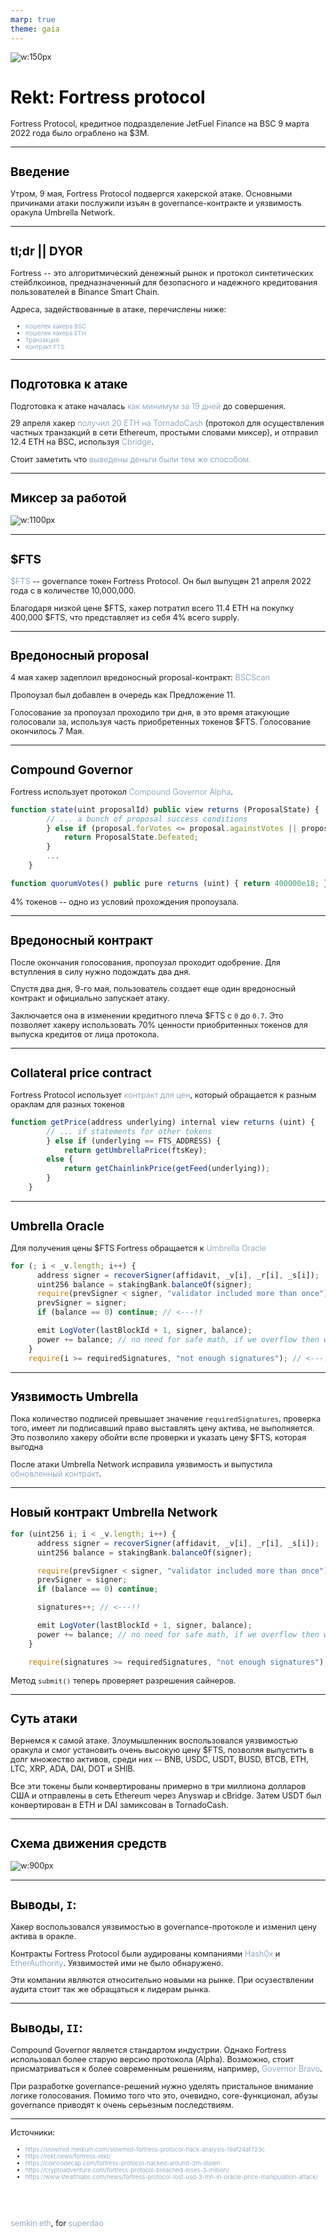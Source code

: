 ```yaml
---
marp: true
theme: gaia
---
```


<style>
@import url('https://fonts.googleapis.com/css2?family=Montserrat:wght@300;400;500;600;700&display=swap');

:root {
    padding: 4rem;
    background-color: #fff;
    font-family: 'Montserrat', sans-serif;
}

p {
    font-size: .8rem;
}

h1 {
    color: #000;
}

h2 {
    color: #0a0a0a;
    font-size: 1.2rem;
}

li {
    font-size: .6rem;
}

a {
    font-weight: 300;
    text-decoration: none;
    color: #7393B3;
}
</style>

![w:150px](https://pbs.twimg.com/profile_images/1425178490786156545/rG-A6Bcc_400x400.jpg)

# Rekt: Fortress protocol

Fortress Protocol, кредитное подразделение JetFuel Finance на BSC 9 марта 2022 года было ограблено на $3M.

---

## Введение

Утром, 9 мая, Fortress Protocol подвергся хакерской атаке. Основными причинами атаки послужили изъян в governance-контракте и уязвимость оракула Umbrella Network.

---

## tl;dr || DYOR

Fortress -- это алгоритмический денежный рынок и протокол синтетических стейблкоинов, предназначенный для безопасного и надежного кредитования пользователей в Binance Smart Chain.

Адреса, задействованные в атаке, перечислены ниже:

- [Кошелек хакера BSC](https://bscscan.com/address/0xA6AF2872176320015f8ddB2ba013B38Cb35d22Ad)
- [Кошелек хакера ETH](https://etherscan.io/address/0xA6AF2872176320015f8ddB2ba013B38Cb35d22Ad)
- [Транзакция](https://bscscan.com/tx/0x13d19809b19ac512da6d110764caee75e2157ea62cb70937c8d9471afcb061bf)
- [Контракт FTS](https://bscscan.com/address/0x4437743ac02957068995c48e08465e0ee1769fbe)

---

## Подготовка к атаке

Подготовка к атаке началась [как минимум за 19 дней](https://etherscan.io/txs?a=0xA6AF2872176320015f8ddB2ba013B38Cb35d22Ad) до совершения.

29 апреля хакер [получил 20 ETH на TornadoCash](https://etherscan.io/tx/0x1f1b43b6a56698af777c8c8b7e70eb77f10ff08bd8518c1685b9c19528e3daa5) (протокол для осуществления частных транзакций в сети Ethereum, простыми словами миксер), и отправил 12.4 ETH на BSC, используя [Cbridge](https://cbridge.celer.network/#/transfer).

Стоит заметить что [выведены деньги были тем же способом.](https://etherscan.io/tx/0x36a0cdb1403ec2026b3878e23cec8904d142ef4b81c6fdeec0b694d7cb0c19c9)

---

## Миксер за работой

![w:1100px](https://sun1.userapi.com/sun1-19/s/v1/if2/v4nD-p0Mej6aKHqgO3XRWw-wK4A_IW9WvtnyOX45cF1GMSdkgt9xUsVxldiqTkUsnjNPbphyZghcZDQTU_j846gf.jpg?size=2560x727&quality=95&type=album)

---

## $FTS

[$FTS](https://bscscan.com/address/0x4437743ac02957068995c48e08465e0ee1769fbe) -- governance токен Fortress Protocol. Он был выпущен 21 апреля 2022 года с в количестве 10,000,000.

Благодаря низкой цене $FTS, хакер потратил всего 11.4 ETH на покупку 400,000 $FTS, что представляет из себя 4% всего supply.

---

## Вредоносный proposal

4 мая хакер задеплоил вредоносный proposal-контракт:
[BSCScan](https://bscscan.com/address/0x0dB3B68c482b04c49cD64728AD5D6d9a7B8E43e6)

Пропоузал был добавлен в очередь как Предложение 11.

Голосование за пропоузал проходило три дня, в это время атакующие голосовали за, используя часть приобретенных токенов $FTS. Голосование окончилось 7 Мая.

---

## Compound Governor

Fortress использует протокол [Compound Governor Alpha](https://github.com/compound-finance/compound-protocol/blob/master/contracts/Governance/GovernorAlpha.sol).

```js
function state(uint proposalId) public view returns (ProposalState) {
        // ... a bunch of proposal success conditions
        } else if (proposal.forVotes <= proposal.againstVotes || proposal.forVotes < quorumVotes()) {
            return ProposalState.Defeated;
        }
        ...
    }
```

```js
function quorumVotes() public pure returns (uint) { return 400000e18; } // 400,000 = 4% of FST
```

4% токенов -- одно из условий прохождения пропоузала.

---

## Вредоносный контракт

После окончания голосования, пропоузал проходит одобрение. Для вступления в силу нужно подождать два дня.

Спустя два дня, 9-го мая, пользователь создает еще один вредоносный контракт и официально запускает атаку.

Заключается она в изменении кредитного плеча $FTS с `0` до `0.7`. Это позволяет хакеру использовать 70% ценности приобритенных токенов для выпуска кредитов от лица протокола.

---

## Collateral price contract

Fortress Protocol использует [контракт для цен](https://bscscan.com/address/0x00fcF33BFa9e3fF791b2b819Ab2446861a318285), который обращается к разным ораклам для разных токенов

```js
function getPrice(address underlying) internal view returns (uint) {
        // ... if statements for other tokens
        } else if (underlying == FTS_ADDRESS) {
            return getUmbrellaPrice(ftsKey);
        else {
            return getChainlinkPrice(getFeed(underlying));
        }
    }
```

---

## Umbrella Oracle

Для получения цены $FTS Fortress обращается к [Umbrella Oracle](https://bscscan.com/address/0xc11B687cd6061A6516E23769E4657b6EfA25d78E)

```js
for (; i < _v.length; i++) {
      address signer = recoverSigner(affidavit, _v[i], _r[i], _s[i]);
      uint256 balance = stakingBank.balanceOf(signer);
      require(prevSigner < signer, "validator included more than once");
      prevSigner = signer;
      if (balance == 0) continue; // <---!!

      emit LogVoter(lastBlockId + 1, signer, balance);
      power += balance; // no need for safe math, if we overflow then we will not have enough power
    }
    require(i >= requiredSignatures, "not enough signatures"); // <---!!
```

---

## Уязвимость Umbrella

Пока количество подписей превышает значение `requiredSignatures`, проверка того, имеет ли подписавший право выставлять цену актива, не выполняется. Это позволило хакеру обойти вспе проверки и указать цену $FTS, которая выгодна

После атаки Umbrella Network исправила уязвимость и выпустила [обновленный контракт](https://bscscan.com/address/0x49D0D57cf6697b6a44050872CDb760945B710Aab).

---

## Новый контракт Umbrella Network

```js
for (uint256 i; i < _v.length; i++) {
      address signer = recoverSigner(affidavit, _v[i], _r[i], _s[i]);
      uint256 balance = stakingBank.balanceOf(signer);

      require(prevSigner < signer, "validator included more than once");
      prevSigner = signer;
      if (balance == 0) continue;

      signatures++; // <---!!

      emit LogVoter(lastBlockId + 1, signer, balance);
      power += balance; // no need for safe math, if we overflow then we will not have enough power
    }

    require(signatures >= requiredSignatures, "not enough signatures"); // <---!!
```

Метод `submit()` теперь проверяет разрешения сайнеров.

---

## Суть атаки

Вернемся к самой атаке. Злоумышленник воспользовался уязвимостью оракула и смог установить очень высокую цену $FTS, позволяя выпустить в долг множество активов, среди них -- BNB, USDC, USDT, BUSD, BTCB, ETH, LTC, XRP, ADA, DAI, DOT и SHIB.

Все эти токены были конвертированы примерно в три миллиона долларов США и отправлены в сеть Ethereum через Anyswap и cBridge. Затем USDT был конвертирован в ETH и DAI замиксован в TornadoCash.

---

## Схема движения средств

![w:900px](https://camo.githubusercontent.com/e971e4ebe88d03357643840d9d4b6b5efc1426d5ef73b4a5207c7c8909d8b3c9/68747470733a2f2f7062732e7477696d672e636f6d2f6d656469612f46535362343457586f4145725159743f666f726d61743d6a7067266e616d653d6c61726765)

---

## Выводы, `I`:

Хакер воспользовался уязвимостью в governance-протоколе и изменил цену актива в оракле.

Контракты Fortress Protocol были аудированы компаниями [Hash0x](https://fortress.loans/audit_hash0x.pdf) и [EtherAuthority](https://fortress.loans/audit_etherautherity.pdf). Уязвимостей ими не было обнаружено.

Эти компании являются относительно новыми на рынке. При осузествлении аудита стоит так же обращаться к лидерам рынка.

---

## Выводы, `II`:

Compound Governor является стандартом индустрии. Однако Fortress использовал более старую версию протокола (Alpha). Возможно, стоит присматриваться к более современным решениям, например, [Governor Bravo](https://compound.finance/docs/governance#governor-bravo).

При разработке governance-решений нужно уделять пристальное внимание логике голосования. Помимо того что это, очевидно, core-функционал, абузы governance приводят к очень серьезным последствиям.

---

Источники:

- https://slowmist.medium.com/slowmist-fortress-protocol-hack-analysis-19af24af723c
- https://rekt.news/fortress-rekt/
- https://coincodecap.com/fortress-protocol-hacked-around-3m-stolen
- https://cryptoadventure.com/fortress-protocol-breached-loses-3-million/
- https://www.stealthlabs.com/news/fortress-protocol-lost-usd-3-mn-in-oracle-price-manipulation-attack/

<br />
<br />

[semkin.eth](https://twitter.com/vasemkin), for [superdao](https://superdao.co/)
